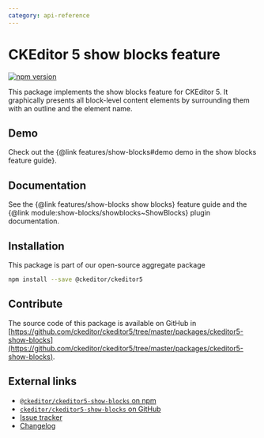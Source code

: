 ```yaml
---
category: api-reference
---
```


# CKEditor&nbsp;5 show blocks feature

[![npm version](https://badge.fury.io/js/%40ckeditor%2Fckeditor5-show-blocks.svg)](https://www.npmjs.com/package/@ckeditor/ckeditor5-show-blocks)

This package implements the show blocks feature for CKEditor&nbsp;5. It graphically presents all block-level content elements by surrounding them with an outline and the element name.

## Demo

Check out the {@link features/show-blocks#demo demo in the show blocks feature guide}.

## Documentation

See the {@link features/show-blocks show blocks} feature guide and the {@link module:show-blocks/showblocks~ShowBlocks} plugin documentation.

## Installation

This package is part of our open-source aggregate package

```bash
npm install --save @ckeditor/ckeditor5
```

## Contribute

The source code of this package is available on GitHub in [https://github.com/ckeditor/ckeditor5/tree/master/packages/ckeditor5-show-blocks](https://github.com/ckeditor/ckeditor5/tree/master/packages/ckeditor5-show-blocks).

## External links

* [`@ckeditor/ckeditor5-show-blocks` on npm](https://www.npmjs.com/package/@ckeditor/ckeditor5-show-blocks)
* [`ckeditor/ckeditor5-show-blocks` on GitHub](https://github.com/ckeditor/ckeditor5/tree/master/packages/ckeditor5-show-blocks)
* [Issue tracker](https://github.com/ckeditor/ckeditor5/issues)
* [Changelog](https://github.com/ckeditor/ckeditor5/blob/master/CHANGELOG.md)
